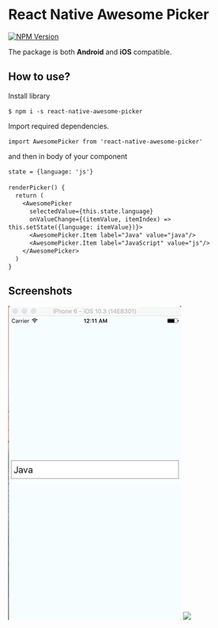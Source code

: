 # React Native Awesome Picker
[![NPM Version](https://img.shields.io/npm/v/react-native-awesome-picker.svg?style=flat)](https://www.npmjs.com/package/react-native-awesome-picker)

The package is both **Android** and **iOS** compatible.

## How to use?

Install library

```
$ npm i -s react-native-awesome-picker
```

Import required dependencies.

```
import AwesomePicker from 'react-native-awesome-picker'
```

and then in body of your component
```
state = {language: 'js'}

renderPicker() {
  return (
    <AwesomePicker
      selectedValue={this.state.language}
      onValueChange={(itemValue, itemIndex) => this.setState({language: itemValue})}>
      <AwesomePicker.Item label="Java" value="java"/>
      <AwesomePicker.Item label="JavaScript" value="js"/>
    </AwesomePicker>
  )
}
```

## Screenshots

[<img src="https://github.com/johniak/react-native-awesome-picker/raw/master/screenshoots/ios.gif" width="350">](https://github.com/johniak/react-native-awesome-picker/raw/master/screenshoots/ios.gif)
[<img src="https://github.com/johniak/react-native-awesome-picker/raw/master/screenshoots/android.gif" width="350">](https://github.com/johniak/react-native-awesome-picker/raw/master/screenshoots/android.gif)
